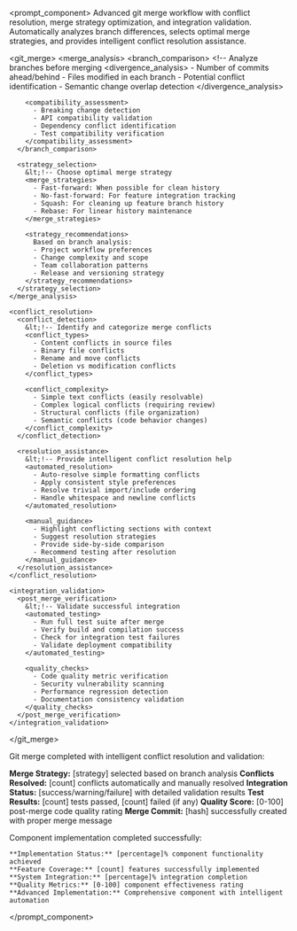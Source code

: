 <prompt_component>
  <step name="Intelligent Git Merge Management">
    <description>
Advanced git merge workflow with conflict resolution, merge strategy optimization, and integration validation. Automatically analyzes branch differences, selects optimal merge strategies, and provides intelligent conflict resolution assistance.
    </description>
  </step>

  <git_merge>
    <merge_analysis>
      <branch_comparison>
        &lt;!-- Analyze branches before merging 
        <divergence_analysis>
          - Number of commits ahead/behind
          - Files modified in each branch
          - Potential conflict identification
          - Semantic change overlap detection
        </divergence_analysis>
        
        <compatibility_assessment>
          - Breaking change detection
          - API compatibility validation
          - Dependency conflict identification
          - Test compatibility verification
        </compatibility_assessment>
      </branch_comparison>
      
      <strategy_selection>
        &lt;!-- Choose optimal merge strategy 
        <merge_strategies>
          - Fast-forward: When possible for clean history
          - No-fast-forward: For feature integration tracking
          - Squash: For cleaning up feature branch history
          - Rebase: For linear history maintenance
        </merge_strategies>
        
        <strategy_recommendations>
          Based on branch analysis:
          - Project workflow preferences
          - Change complexity and scope
          - Team collaboration patterns
          - Release and versioning strategy
        </strategy_recommendations>
      </strategy_selection>
    </merge_analysis>
    
    <conflict_resolution>
      <conflict_detection>
        &lt;!-- Identify and categorize merge conflicts 
        <conflict_types>
          - Content conflicts in source files
          - Binary file conflicts
          - Rename and move conflicts
          - Deletion vs modification conflicts
        </conflict_types>
        
        <conflict_complexity>
          - Simple text conflicts (easily resolvable)
          - Complex logical conflicts (requiring review)
          - Structural conflicts (file organization)
          - Semantic conflicts (code behavior changes)
        </conflict_complexity>
      </conflict_detection>
      
      <resolution_assistance>
        &lt;!-- Provide intelligent conflict resolution help 
        <automated_resolution>
          - Auto-resolve simple formatting conflicts
          - Apply consistent style preferences
          - Resolve trivial import/include ordering
          - Handle whitespace and newline conflicts
        </automated_resolution>
        
        <manual_guidance>
          - Highlight conflicting sections with context
          - Suggest resolution strategies
          - Provide side-by-side comparison
          - Recommend testing after resolution
        </manual_guidance>
      </resolution_assistance>
    </conflict_resolution>
    
    <integration_validation>
      <post_merge_verification>
        &lt;!-- Validate successful integration 
        <automated_testing>
          - Run full test suite after merge
          - Verify build and compilation success
          - Check for integration test failures
          - Validate deployment compatibility
        </automated_testing>
        
        <quality_checks>
          - Code quality metric verification
          - Security vulnerability scanning
          - Performance regression detection
          - Documentation consistency validation
        </quality_checks>
      </post_merge_verification>
    </integration_validation>
  </git_merge>

  <output>
Git merge completed with intelligent conflict resolution and validation:

**Merge Strategy:** [strategy] selected based on branch analysis
**Conflicts Resolved:** [count] conflicts automatically and manually resolved
**Integration Status:** [success/warning/failure] with detailed validation results
**Test Results:** [count] tests passed, [count] failed (if any)
**Quality Score:** [0-100] post-merge code quality rating
**Merge Commit:** [hash] successfully created with proper merge message
  </output>

  <output>
    Component implementation completed successfully:

    **Implementation Status:** [percentage]% component functionality achieved
    **Feature Coverage:** [count] features successfully implemented
    **System Integration:** [percentage]% integration completion
    **Quality Metrics:** [0-100] component effectiveness rating
    **Advanced Implementation:** Comprehensive component with intelligent automation
  </output>

</prompt_component>